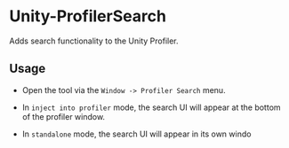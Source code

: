 # Unity-ProfilerSearch
Adds search functionality to the Unity Profiler.

## Usage
- Open the tool via the `Window -> Profiler Search` menu.


- In `inject into profiler` mode, the search UI will appear at the bottom of the profiler window.
- In `standalone` mode, the search UI will appear in its own windo